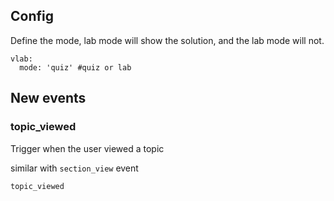 ## Config

Define the mode, lab mode will show the solution, and the lab mode will not.

```
vlab:
  mode: 'quiz' #quiz or lab
```

## New events

### topic_viewed

Trigger when the user viewed a topic

similar with ```section_view``` event 

```
topic_viewed
```

